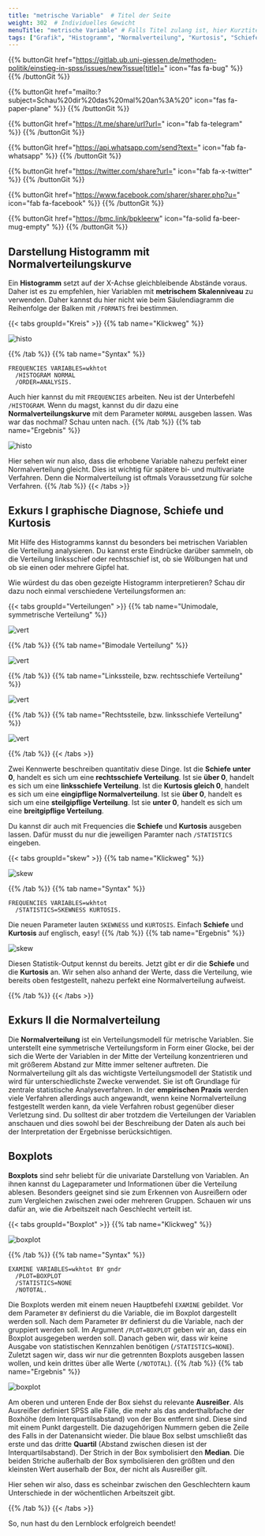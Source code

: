 ```yaml
---
title: "metrische Variable"  # Titel der Seite
weight: 302  # Individuelles Gewicht 
menuTitle: "metrische Variable" # Falls Titel zulang ist, hier Kurztitel
tags: ["Grafik", "Histogramm", "Normalverteilung", "Kurtosis", "Schiefe", "Boxplot", "EXAMINE"]  # Tags hiereinsetzen; Kurzwort, was auf der Seite passsiert
---
```


{{% buttonGit href="https://gitlab.ub.uni-giessen.de/methoden-politik/einstieg-in-spss/issues/new?issue[title]=" icon="fas fa-bug" %}} {{% /buttonGit %}} 

{{% buttonGit href="mailto:?subject=Schau%20dir%20das%20mal%20an%3A%20" icon="fas fa-paper-plane" %}} {{% /buttonGit %}}

{{% buttonGit href="https://t.me/share/url?url=" icon="fab fa-telegram" %}} {{% /buttonGit %}}

{{% buttonGit href="https://api.whatsapp.com/send?text=" icon="fab fa-whatsapp" %}} {{% /buttonGit %}}

{{% buttonGit href="https://twitter.com/share?url=" icon="fab fa-x-twitter" %}} {{% /buttonGit %}}

{{% buttonGit href="https://www.facebook.com/sharer/sharer.php?u=" icon="fab fa-facebook" %}} {{% /buttonGit %}}

{{% buttonGit href="https://bmc.link/bpkleerw" icon="fa-solid fa-beer-mug-empty" %}} {{% /buttonGit %}}

## Darstellung Histogramm mit Normalverteilungskurve

Ein **Histogramm** setzt auf der X-Achse gleichbleibende Abstände voraus. Daher ist es zu empfehlen, hier Variablen mit **metrischem Skalenniveau** zu verwenden. Daher kannst du hier nicht wie beim Säulendiagramm die Reihenfolge der Balken mit `/FORMATS` frei bestimmen.

{{< tabs groupId="Kreis" >}}
{{% tab name="Klickweg" %}}

![histo](../gif/histo.gif)

{{% /tab %}}
{{% tab name="Syntax" %}}
```{SPSS}
FREQUENCIES VARIABLES=wkhtot
  /HISTOGRAM NORMAL
  /ORDER=ANALYSIS.
```
Auch hier kannst du mit `FREQUENCIES` arbeiten. Neu ist der Unterbefehl `/HISTOGRAM`. Wenn du magst, kannst du dir dazu eine **Normalverteilungskurve** mit dem Parameter `NORMAL` ausgeben lassen. Was war das nochmal? Schau unten nach.
{{% /tab %}}
{{% tab name="Ergebnis" %}}

![histo](../img/histo.png)

Hier sehen wir nun also, dass die erhobene Variable nahezu perfekt einer Normalverteilung gleicht. Dies ist wichtig für spätere bi- und multivariate Verfahren. Denn die Normalverteilung ist oftmals Voraussetzung für solche Verfahren.
{{% /tab %}}
{{< /tabs >}}



## Exkurs I graphische Diagnose, Schiefe und Kurtosis

Mit Hilfe des Histogramms kannst du besonders bei metrischen Variablen die Verteilung analysieren. Du kannst erste Eindrücke darüber sammeln, ob die Verteilung linksschief oder rechtsschief ist, ob sie Wölbungen hat und ob sie einen oder mehrere Gipfel hat.

Wie würdest du das oben gezeigte Histogramm interpretieren? Schau dir dazu noch einmal verschiedene Verteilungsformen an:

{{< tabs groupId="Verteilungen" >}}
{{% tab name="Unimodale, symmetrische Verteilung" %}}

![vert](../img/normaldist.png)


{{% /tab %}}
{{% tab name="Bimodale Verteilung" %}}

![vert](../img/bimodal.png)

{{% /tab %}}
{{% tab name="Linkssteile, bzw. rechtsschiefe Verteilung" %}}

![vert](../img/leftskewed.png)

{{% /tab %}}
{{% tab name="Rechtssteile, bzw. linksschiefe Verteilung" %}}

![vert](../img/rightskewed.png)

{{% /tab %}}
{{< /tabs >}}

Zwei Kennwerte beschreiben quantitativ diese Dinge. Ist die **Schiefe** **unter 0**, handelt es sich um eine **rechtsschiefe Verteilung**. Ist sie **über 0**, handelt es sich um eine **linksschiefe Verteilung**. Ist die **Kurtosis gleich 0**, handelt es sich um eine **eingipflige Normalverteilung**. Ist sie **über 0**, handelt es sich um eine **steilgipflige Verteilung**. Ist sie **unter 0**, handelt es sich um eine **breitgipflige Verteilung**. 

Du kannst dir auch mit Frequencies die **Schiefe** und **Kurtosis** ausgeben lassen. Dafür musst du nur die jeweiligen Paramter nach `/STATISTICS` eingeben.


{{< tabs groupId="skew" >}}
{{% tab name="Klickweg" %}}

![skew](../gif/skew.gif)

{{% /tab %}}
{{% tab name="Syntax" %}}
```{spss}
FREQUENCIES VARIABLES=wkhtot
  /STATISTICS=SKEWNESS KURTOSIS.
```
Die neuen Parameter lauten `SKEWNESS` und `KURTOSIS`. Einfach **Schiefe** und **Kurtosis** auf englisch, easy!
{{% /tab %}}
{{% tab name="Ergebnis" %}}

![skew](../img/skew.png)

Diesen Statistik-Output kennst du bereits. Jetzt gibt er dir die **Schiefe** und die **Kurtosis** an. Wir sehen also anhand der Werte, dass die Verteilung, wie bereits oben festgestellt, nahezu perfekt eine Normalverteilung aufweist.

{{% /tab %}}
{{< /tabs >}}

## Exkurs II die Normalverteilung
Die **Normalverteilung** ist ein Verteilungsmodell für metrische Variablen. Sie unterstellt eine symmetrische Verteilungsform in Form einer Glocke, bei der sich die Werte der Variablen in der Mitte der Verteilung konzentrieren und mit größerem Abstand zur Mitte immer seltener auftreten. Die Normalverteilung gilt als das wichtigste Verteilungsmodell der Statistik und wird für unterschiedlichste Zwecke verwendet. Sie ist oft Grundlage für zentrale statistische Analyseverfahren. In der **empirischen Praxis** werden viele Verfahren allerdings auch angewandt, wenn keine Normalverteilung festgestellt werden kann, da viele Verfahren robust gegenüber dieser Verletzung sind. Du solltest dir aber trotzdem die Verteilungen der Variablen anschauen und dies sowohl bei der Beschreibung der Daten als auch bei der Interpretation der Ergebnisse berücksichtigen.


## Boxplots

**Boxplots** sind sehr beliebt für die univariate Darstellung von Variablen. An ihnen kannst du Lageparameter und Informationen über die Verteilung ablesen. Besonders geeignet sind sie zum Erkennen von Ausreißern oder zum Vergleichen zwischen zwei oder mehreren Gruppen. Schauen wir uns dafür an, wie die Arbeitszeit nach Geschlecht verteilt ist.

{{< tabs groupId="Boxplot" >}}
{{% tab name="Klickweg" %}}

![boxplot](../gif/box.gif)

{{% /tab %}}
{{% tab name="Syntax" %}}
```{SPSS}
EXAMINE VARIABLES=wkhtot BY gndr
  /PLOT=BOXPLOT
  /STATISTICS=NONE
  /NOTOTAL.
```
Die Boxplots werden mit einem neuen Hauptbefehl `EXAMINE` gebildet. Vor dem Parameter `BY` definierst du die Variable, die im Boxplot dargestellt werden soll. Nach dem Parameter `BY` definierst du die Variable, nach der gruppiert werden soll. Im Argument `/PLOT=BOXPLOT` geben wir an, dass ein Boxplot ausgegeben werden soll. Danach geben wir, dass wir keine Ausgabe von statistischen Kennzahlen benötigen (`/STATISTICS=NONE`). Zuletzt sagen wir, dass wir nur die getrennten Boxplots ausgeben lassen wollen, und kein drittes über alle Werte (`/NOTOTAL`).
{{% /tab %}}
{{% tab name="Ergebnis" %}}

![boxplot](../img/box.png)

Am oberen und unteren Ende der Box siehst du relevante **Ausreißer**. Als Ausreißer definiert SPSS alle Fälle, die mehr als das anderthalbfache der Boxhöhe (dem Interquartilsabstand) von der Box entfernt sind. Diese sind mit einem Punkt dargestellt. Die dazugehörigen Nummern geben die Zeile des Falls in der Datenansicht wieder. Die blaue Box selbst umschließt das erste und das dritte **Quartil** (Abstand zwischen diesen ist der Interquartilsabstand). Der Strich in der Box symbolisiert den **Median**. Die beiden Striche außerhalb der Box symbolisieren den größten und den kleinsten Wert auserhalb der Box, der nicht als Ausreißer gilt.

Hier sehen wir also, dass es scheinbar zwischen den Geschlechtern kaum Unterschiede in der wöchentlichen Arbeitszeit gibt.

{{% /tab %}}
{{< /tabs >}}

So, nun hast du den Lernblock erfolgreich beendet! 